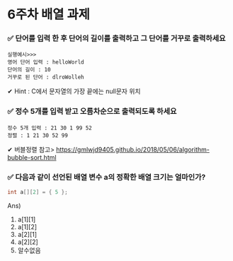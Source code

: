 # 6주차 배열 과제

### ✅ 단어를 입력 한 후 단어의 길이를 출력하고 그 단어를 거꾸로 출력하세요

```
실행예시>>>
영어 단어 입력 : helloWorld
단어의 길이 : 10
거꾸로 된 단어 : dlroWolleh
```

✔ Hint : C에서 문자열의 가장 끝에는 null문자 위치 

### ✅ 정수 5개를 입력 받고 오름차순으로 출력되도록 하세요

```
정수 5개 입력 : 21 30 1 99 52
정렬 : 1 21 30 52 99
```

✔ 버블정렬 참고> https://gmlwjd9405.github.io/2018/05/06/algorithm-bubble-sort.html


### ✅ 다음과 같이 선언된 배열 변수 a의 정확한 배열 크기는 얼마인가?
```C
int a[][2] = { 5 };
```
Ans)
1. a[1][1]
2. a[1][2]
3. a[2][1]
4. a[2][2]
5. 알수없음

